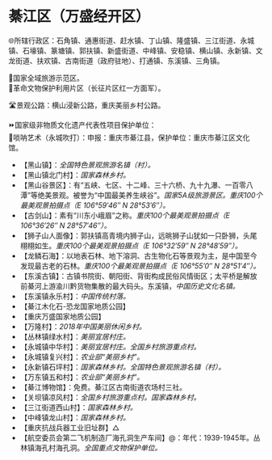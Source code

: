 # 綦江区（万盛经开区）  
🌐所辖行政区：石角镇、通惠街道、赶水镇、丁山镇、隆盛镇、三江街道、永城镇、石壕镇、篆塘镇、郭扶镇、新盛街道、中峰镇、安稳镇、横山镇、永新镇、文龙街道、扶欢镇、古南街道（政府驻地）、打通镇、东溪镇、三角镇。  
  
🚩国家全域旅游示范区。  
🚩革命文物保护利用片区（长征片区红一方面军）。  
  
🛣️景观公路：横山浸新公路，重庆美丽乡村公路。  
  
⏩国家级非物质文化遗产代表性项目保护单位：  
🔸唢呐艺术（永城吹打）：申报：重庆市綦江县，保护单位：重庆市綦江区文化馆。  
  
* 【黑山镇】：*全国特色景观旅游名镇（村）。*
* 【黑山镇北门村】：*国家森林乡村。*
* 【黑山谷景区】：有“五峡、七区、十二峰、三十六桥、九十九瀑、一百零八潭”等绝美景观。被誉为“中国最美养生峡谷”。*国家5A级旅游景区。重庆100个最美观景拍摄点（E 106°59′46″ N 28°53′6″）。*
* 【古剑山】：素有“川东小峨眉”之称。*重庆100个最美观景拍摄点（E 106°36′26″ N 28°57′46″）。*
* 【狮子山人面像】：郭扶镇高青境内狮子山，远晀狮子山犹如一只卧狮，头尾栩栩如生。*重庆100个最美观景拍摄点（E 106°32′59″ N 28°48′59″）。*
* 【龙鳞石海】：以地表石林、地下溶洞、古生物化石等景观为主，是中国至今发现最古老的石林。*重庆100个最美观景拍摄点（E 106°55′0″ N 28°51′4″）。*
* 【东溪古镇】：古镇书院街、朝阳街、背街构成民俗风情街区；太平桥是解放前綦河上游渝川黔货物集散的最大码头。东溪镇，*中国历史文化名镇。*
* 【东溪镇永乐村】：*中国传统村落。*
* 【綦江木化石-恐龙国家地质公园】
* 【重庆万盛国家地质公园】
* 【万隆村】：*2018年中国美丽休闲乡村。*
* 【丛林镇绿水村】：*美丽宜居村庄。*
* 【永城镇中华村】：*美丽宜居村庄。全国乡村旅游重点村。*
* 【永城镇复兴村】：*农业部“美丽乡村”。*
* 【永新镇石坪村】：*国家森林乡村。全国特色景观旅游名镇（村）。*
* 【万东镇五和村】：*农业部“美丽乡村”。*
* 【綦江博物馆】：免费。綦江区古南街道农场村三社。
* 【关坝镇凉风村】：*全国乡村旅游重点村。国家森林乡村。*
* 【三江街道西山村】：*国家森林乡村。*
* 【中峰镇龙山村】：*国家森林乡村。*
* 【重庆抗战兵器工业旧址群】△
* 【航空委员会第二飞机制造厂海孔洞生产车间】@：年代：1939-1945年。丛林镇海孔村海孔洞。*全国重点文物保护单位。*